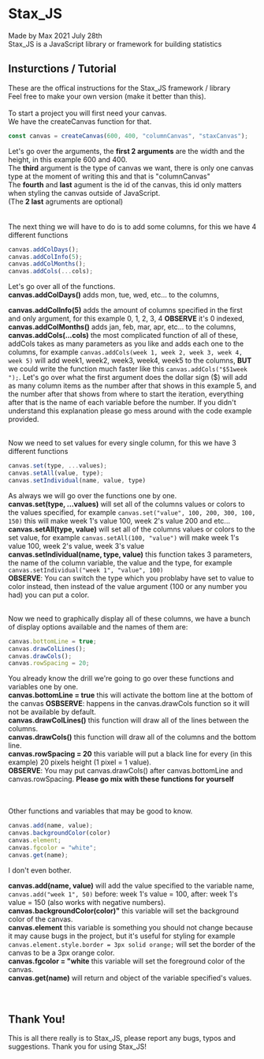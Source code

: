 # Stax_JS
Made by Max 2021 July 28th <br>
Stax_JS is a JavaScript library or framework for building statistics


## Insturctions / Tutorial
These are the offical instructions for the Stax_JS framework / library <br>
Feel free to make your own version (make it better than this).<br>
<br>
To start a project you will first need your canvas.<br>
We have the createCanvas function for that.<br>
```JavaScript
const canvas = createCanvas(600, 400, "columnCanvas", "staxCanvas");
```

Let's go over the arguments, the **first 2 arguments** are the width and the height, in this example 600 and 400.<br>
The **third** argument is the type of canvas we want, there is only one canvas type at the moment of writing this and that is "columnCanvas" <br>
The **fourth** and **last** agument is the id of the canvas, this id only matters when styling the canvas outside of JavaScript.<br>
(The **2 last** agruments are optional)<br>
<br>
<br>
The next thing we will have to do is to add some columns, for this we have 4 different functions<br>
```JavaScript
canvas.addColDays();
canvas.addColInfo(5);
canvas.addColMonths();
canvas.addCols(...cols);
```
Let's go over all of the functions.<br>
**canvas.addColDays()** adds mon, tue, wed, etc... to the columns,<br>

**canvas.addColInfo(5)** adds the amount of columns specified in the first and only argument, for this example 0, 1, 2, 3, 4 **OBSERVE** it's 0 indexed,<br>
**canvas.addColMonths()** adds jan, feb, mar, apr, etc... to the columns,<br>
**canvas.addCols(...cols)** the most complicated function of all of these, addCols takes as many parameters as you like and adds each one to the columns, for example `canvas.addCols(week 1, week 2, week 3, week 4, week 5)` will add week1, week2, week3, week4, week5 to the columns, **BUT** we could write the function much faster like this `canvas.addCols("$51week ");`. Let's go over what the first argument does the dollar sign ($) will add as many column items as the number after that shows in this example 5, and the number after that shows from where to start the iteration, everything after that is the name of each variable before the number. If you didn't understand this explanation please go mess around with the code example provided.
<br>
<br>

Now we need to set values for every single column, for this we have 3 different functions
```JavaScript
canvas.set(type, ...values);
canvas.setAll(value, type);
canvas.setIndividual(name, value, type)
```
As always we will go over the functions one by one.<br>
**canvas.set(type, ...values)** will set all of the columns values or colors to the values specified, for example `canvas.set("value", 100, 200, 300, 100, 150)` this will make week 1's value 100, week 2's value 200 and etc...<br>
**canvas.setAll(type, value)** will set all of the columns values or colors to the set value, for example `canvas.setAll(100, "value")` will make week 1's value 100, week 2's value, week 3's value<br>
**canvas.setIndividual(name, type, value)** this function takes 3 parameters, the name of the column variable, the value and the type, for example `canvas.setIndividual("week 1", "value", 100)`<br>
**OBSERVE**: You can switch the type which you problaby have set to value to color instead, then instead of the value argument (100 or any number you had) you can put a color.
<br>
<br>

Now we need to graphically display all of these columns, we have a bunch of display options available and the names of them are:
```JavaScript
canvas.bottomLine = true;
canvas.drawColLines();
canvas.drawCols();
canvas.rowSpacing = 20;
```
You already know the drill we're going to go over these functions and variables one by one.<br>
**canvas.bottomLine = true** this will activate the bottom line at the bottom of the canvas **OSBSERVE**: happens in the canvas.drawCols function so it will not be available by default.<br>
**canvas.drawColLines()** this function will draw all of the lines between the columns.<br>
**canvas.drawCols()** this function will draw all of the columns and the bottom line.<br>
**canvas.rowSpacing = 20** this variable will put a black line for every (in this example) 20 pixels height (1 pixel = 1 value).<br>
**OBSERVE**: You may put canvas.drawCols() after canvas.bottomLine and canvas.rowSpacing.
**Please go mix with these functions for yourself**

<br>
<br>
Other functions and variables that may be good to know.<br>

```JavaScript
canvas.add(name, value);
canvas.backgroundColor(color)
canvas.element;
canvas.fgcolor = "white";
canvas.get(name);
```

I don't even bother.<br>

**canvas.add(name, value)** will add the value specified to the variable name, `canvas.add("week 1", 50)` before: week 1's value = 100, after: week 1's value = 150 (also works with negative numbers).<br>
**canvas.backgroundColor(color)"**  this variable will set the background color of the canvas.<br>
**canvas.element** this variable is something you should not change because it may cause bugs in the project, but it's useful for styling for example `canvas.element.style.border = 3px solid orange;` will set the border of the canvas to be a 3px orange color.<br>
**canvas.fgcolor = "white** this variable will set the foreground color of the canvas.<br>
**canvas.get(name)** will return and object of the variable specified's values.<br>
<br><br>

## Thank You!
This is all there really is to Stax_JS, please report any bugs, typos and suggestions.
Thank you for using Stax_JS!
